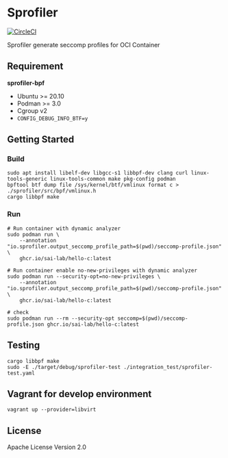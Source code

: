 # Sprofiler

[![CircleCI](https://circleci.com/gh/guni1192/sprofiler/tree/main.svg?style=svg)](https://circleci.com/gh/guni1192/sprofiler/tree/main)

Sprofiler generate seccomp profiles for OCI Container

## Requirement

**sprofiler-bpf**
- Ubuntu >= 20.10
- Podman >= 3.0
- Cgroup v2
- `CONFIG_DEBUG_INFO_BTF=y`

## Getting Started

### Build

```
sudo apt install libelf-dev libgcc-s1 libbpf-dev clang curl linux-tools-generic linux-tools-common make pkg-config podman
bpftool btf dump file /sys/kernel/btf/vmlinux format c > ./sprofiler/src/bpf/vmlinux.h
cargo libbpf make
```

### Run

```
# Run container with dynamic analyzer
sudo podman run \
    --annotation "io.sprofiler.output_seccomp_profile_path=$(pwd)/seccomp-profile.json" \
    ghcr.io/sai-lab/hello-c:latest

# Run container enable no-new-privileges with dynamic analyzer 
sudo podman run --security-opt=no-new-privileges \
    --annotation "io.sprofiler.output_seccomp_profile_path=$(pwd)/seccomp-profile.json" \
    ghcr.io/sai-lab/hello-c:latest

# check
sudo podman run --rm --security-opt seccomp=$(pwd)/seccomp-profile.json ghcr.io/sai-lab/hello-c:latest
```

## Testing

```
cargo libbpf make
sudo -E ./target/debug/sprofiler-test ./integration_test/sprofiler-test.yaml
```

## Vagrant for develop environment

```
vagrant up --provider=libvirt
```

## License

Apache License Version 2.0
